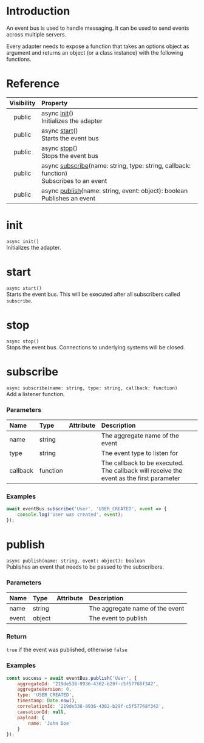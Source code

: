 # Introduction
An event bus is used to handle messaging. It can be used to send events across multiple servers.
 
Every adapter needs to expose a function that takes an options object as argument and returns an object (or a class instance) with the following functions.

# Reference
Visibility | Property
:---: | :---
public |     async [init](EventBusAdapter#init)()<br>Initializes the adapter
public |     async [start](EventBusAdapter#start)()<br>Starts the event bus
public |     async [stop](EventBusAdapter#stop)()<br>Stops the event bus
public |     async [subscribe](EventBusAdapter#subscribe)(name: string, type: string, callback: function)<br>Subscribes to an event
public |     async [publish](EventBusAdapter#publish)(name: string, event: object): boolean<br>Publishes an event

# init
`async init()`  
Initializes the adapter.

# start
`async start()`  
Starts the event bus. This will be executed after all subscribers called `subscribe`.

# stop
`async stop()`  
Stops the event bus. Connections to underlying systems will be closed.

# subscribe
`async subscribe(name: string, type: string, callback: function)`  
Add a listener function.

### Parameters
Name| Type | Attribute | Description
:--- | :--- | :--- | :---
name | string | | The aggregate name of the event
type | string | | The event type to listen for
callback | function | | The callback to be executed. The callback will receive the event as the first parameter

### Examples
```javascript
await eventBus.subscribe('User', 'USER_CREATED', event => {
    console.log('User was created', event);
});
```

# publish
`async publish(name: string, event: object): boolean`  
Publishes an event that needs to be passed to the subscribers.

### Parameters
Name| Type | Attribute | Description
:--- | :--- | :--- | :---
name | string | | The aggregate name of the event
event | object | | The event to publish

### Return
`true` if the event was published, otherwise `false`

### Examples
```javascript
const success = await eventBus.publish('User', {
    aggregateId: '219de538-9936-4362-b29f-c5f57768f342',
    aggregateVersion: 0,
    type: 'USER_CREATED',
    timestamp: Date.now(),
    correlationId: '219de538-9936-4362-b29f-c5f57768f342',
    causationId: null,
    payload: {
        name: 'John Doe'
    }
});
```
